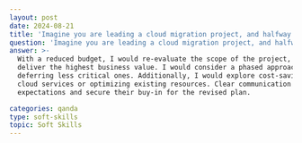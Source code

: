 ```yaml
---
layout: post
date: 2024-08-21
title: 'Imagine you are leading a cloud migration project, and halfway through, the budget gets cut by 30%. How would you adjust your approach?'
question: 'Imagine you are leading a cloud migration project, and halfway through, the budget gets cut by 30%. How would you adjust your approach?'
answer: >-
  With a reduced budget, I would re-evaluate the scope of the project, focusing on the most critical components that 
  deliver the highest business value. I would consider a phased approach, prioritizing core systems for migration while 
  deferring less critical ones. Additionally, I would explore cost-saving measures such as using more cost-effective 
  cloud services or optimizing existing resources. Clear communication with stakeholders is crucial to align 
  expectations and secure their buy-in for the revised plan.

categories: qanda
type: soft-skills
topic: Soft Skills
---
```


